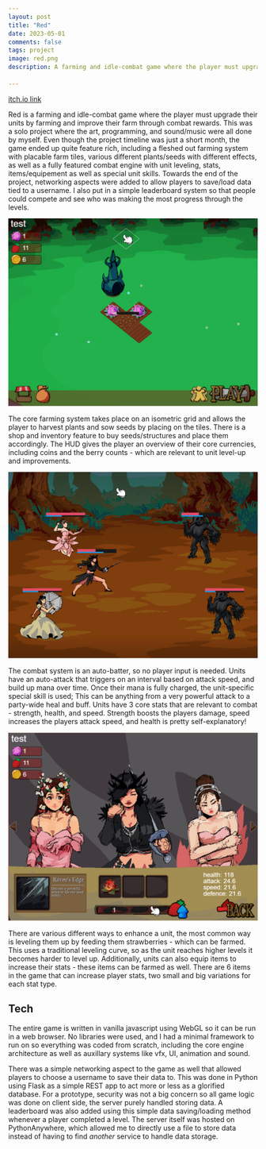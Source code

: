 ```yaml
---
layout: post
title: "Red"
date: 2023-05-01
comments: false
tags: project
image: red.png
description: A farming and idle-combat game where the player must upgrade their units by farming and improve their farm through combat rewards.

---
```


[itch.io link](https://ianwangskybox.itch.io/red)

Red is a farming and idle-combat game where the player must upgrade their units by farming and improve their farm through combat rewards. This was a solo project where the art, programming, and sound/music were all done by myself. Even though the project timeline was just a short month, the game ended up quite feature rich, including a fleshed out farming system with placable farm tiles, various different plants/seeds with different effects, as well as a fully featured combat engine with unit leveling, stats, items/equipement as well as special unit skills. Towards the end of the project, networking aspects were added to allow players to save/load data tied to a username. I also put in a simple leaderboard system so that people could compete and see who was making the most progress through the levels.

![Screenshot 1](/assets/projects/red_gameplay2.PNG)

The core farming system takes place on an isometric grid and allows the player to harvest plants and sow seeds by placing on the tiles. There is a shop and inventory feature to buy seeds/structures and place them accordingly. The HUD gives the player an overview of their core currencies, including coins and the berry counts - which are relevant to unit level-up and improvements.

![Screenshot 2](/assets/projects/red_gameplay1.png)

The combat system is an auto-batter, so no player input is needed. Units have an auto-attack that triggers on an interval based on attack speed, and build up mana over time. Once their mana is fully charged, the unit-specific special skill is used; This can be anything from a very powerful attack to a party-wide heal and buff. Units have 3 core stats that are relevant to combat - strength, health, and speed. Strength boosts the players damage, speed increases the players attack speed, and health is pretty self-explanatory!

![Screenshot 2](/assets/projects/red_gameplay3.png)

There are various different ways to enhance a unit, the most common way is leveling them up by feeding them strawberries - which can be farmed. This uses a traditional leveling curve, so as the unit reaches higher levels it becomes harder to level up. Additionally, units can also equip items to increase their stats - these items can be farmed as well. There are 6 items in the game that can increase player stats, two small and big variations for each stat type.

## Tech

The entire game is written in vanilla javascript using WebGL so it can be run in a web browser. No libraries were used, and I had a minimal framework to run on so everything was coded from scratch, including the core engine architecture as well as auxillary systems like vfx, UI, animation and sound.

There was a simple networking aspect to the game as well that allowed players to choose a username to save their data to. This was done in Python using Flask as a simple REST app to act more or less as a glorified database. For a prototype, security was not a big concern so all game logic was done on client side, the server purely handled storing data. A leaderboard was also added using this simple data saving/loading method whenever a player completed a level. The server itself was hosted on PythonAnywhere, which allowed me to directly use a file to store data instead of having to find *another* service to handle data storage.
